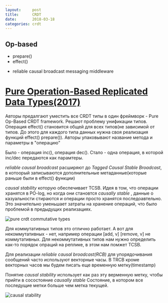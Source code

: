 ```yaml
---
layout:     post
title:      CRDT
date:       2018-03-18
categories: crdt
---
```



## Op-based 

* prepare()
* effect()

+ reliable causal broadcast messaging middleware


# [Pure Operation-Based Replicated Data Types(2017)](http://haslab.uminho.pt/ashoker/files/arxivjournal.pdf)


Авторы предалгают уместить все CRDT типы в один фреймворк - Pure Op-Based CRDT framework.
Решают проблему унификации типов. Операция effect() становится общей для всех типов(не зависимой от типов. До этого для каждого типа данных нужна своя реализация функций effect() prepare()).
Авторы упаковывают название метода и параметры в "операцию"

Было  - операция inc(), операция dec(). 
Стало - одна операция, в которой inc/dec передаются как парамтеры.

*reliable causal broadcast* расширяют до *Tagged Causal Stable Broadcast*, в котоорый записываются дополнительные метаданные(которые раньше были в effect() функции)

*causal stability* которую обеспечивает TCSB. Идея в том, что операции хранятся в PO-log, но когда они становтся _causally stable_ , данные о казуальности стираются и операции просто хранятся последоавтельно. Это значительно уменьшает затраты на хранение операций, что было проблемой в предыдущих реализациях.

![pure crdt commutative types](https://i.imgur.com/352FToO.png)

Для коммутативных типов это отлично работает. А вот для некоммутативных - нет, например операции [add, v] [remove, v] не коммутативных. 
Для некоммутативных типов нам нужно определить как-то порядок опраций на реплике, в этом нам помжет TCSB.

Для реализации *reliable causal broadcast(RCB)* для упорядочивания сообщений часто используют векторные часы.
В TRCB кроме векторных часов мы будем писать еще временную метку(timestamp)

Понятие  *causal stability* использует как раз эту верменную метку, чтобы прийти в сосостояние *causally stable*
Состояние, в котором все последущие метки больше чем метка текущей.

![causal stability](https://i.imgur.com/uChET7C.png)

